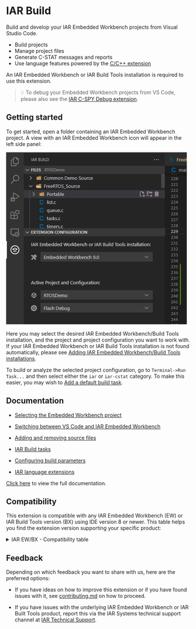 # IAR Build

Build and develop your IAR Embedded Workbench projects from Visual Studio Code.

* Build projects
* Manage project files
* Generate C-STAT messages and reports
* Use language features powered by the [C/C++ extension](https://marketplace.visualstudio.com/items?itemName=ms-vscode.cpptools)

An IAR Embedded Workbench or IAR Build Tools installation is required to use this extension.

> 💡️ To debug your Embedded Workbench projects from VS Code, please also see the [IAR C-SPY Debug extension](https://marketplace.visualstudio.com/items?itemName=iarsystems.iar-debug).

## Getting started
To get started, open a folder containing an IAR Embedded Workbench project.
A view with an IAR Embedded Workbench icon will appear in the left side panel:

![side bar view](images/readme/sidebar.png)

Here you may select the desired IAR Embedded Workbench/Build Tools installation,
and the project and project configuration you want to work with. If your IAR Embedded Workbench or IAR Build Tools installation
is not found automatically, please see [Adding IAR Embedded Workbench/Build Tools installations](https://github.com/IARSystems/iar-vsc-build/blob/master/docs/README.md).

To build or analyze the selected project configuration, go to `Terminal->Run Task...` and then select either the `iar` or `iar-cstat` category.
To make this easier, you may wish to [Add a default build task](https://github.com/IARSystems/iar-vsc-build/blob/master/docs/README.md).

## Documentation
* [Selecting the Embedded Workbench project](https://github.com/IARSystems/iar-vsc-build/blob/master/docs/README.md#SelectingEWProject)

* [Switching between VS Code and IAR Embedded Workbench](https://github.com/IARSystems/iar-vsc-build/blob/master/docs/README.md#SwitchingVSCodeEW)

* [Adding and removing source files](https://github.com/IARSystems/iar-vsc-build/blob/master/docs/README.md#AddingRemovingFiles)

* [IAR Build tasks](https://github.com/IARSystems/iar-vsc-build/blob/master/docs/README.md#IARBuildTasks)

* [Configuring build parameters](https://github.com/IARSystems/iar-vsc-build/blob/master/docs/README.md#ConfigBuildParameters)

* [IAR language extensions](https://github.com/IARSystems/iar-vsc-build/blob/master/docs/README.md#IARLanguageExtensions)

[Click here](https://github.com/IARSystems/iar-vsc-build/blob/master/docs/README.md) to view the full documentation.

## Compatibility
This extension is compatible with any IAR Embedded Workbench (EW) or IAR Build Tools version (BX) using IDE version 8 or newer. This table helps you find the extension version supporting your specific product:

<details><summary>IAR EW/BX - Compatibility table</summary>

| IAR EW/BX version  | Limitation
|--------------|---------
| ARM v9.20.4 or later <br>RH850 v3.10 or later<br> | None |
| ARM v7.10-9.20.3<br>430 v7.10 or later<br>RL78 v3.10 or later<br>RX v3.10 or later<br>RH850 v2.10-2.21<br>AVR v7.10 or later<br>8051 v10.10 or later<br>| File view and possibility to add/remove files from a project is not supported. |

</details>


## Feedback
Depending on which feedback you want to share with us, here are the preferred options:
* If you have ideas on how to improve this extension or if you have found issues with it, see [contributing.md](https://www.iar.com/knowledge/support/) on how to proceed.

* If you have issues with the underlying IAR Embedded Workbench or IAR Built Tools product, report this via the IAR Systems technical support channel at [IAR Technical Support](https://www.iar.com/knowledge/support/).

<!-- ## Contributions
Contributions are always welcome. Or did we decide to have a read-only repository? -->
